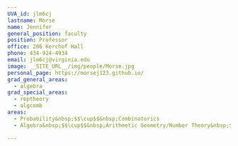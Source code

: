 ```yaml
---
UVA_id: jlm6cj
lastname: Morse
name: Jennifer
general_position: faculty
position: Professor
office: 206 Kerchof Hall
phone: 434-924-4934
email: jlm6cj@virginia.edu
image: __SITE_URL__/img/people/Morse.jpg
personal_page: https://morsej123.github.io/
grad_general_areas:
  - algebra
grad_special_areas:
  - reptheory
  - algcomb
areas:
  - Probability&nbsp;$$\cup$$&nbsp;Combinatorics
  - Algebra&nbsp;$$\cup$$&nbsp;Arithmetic Geometry/Number Theory&nbsp;$$\cup$$&nbsp;Representation Theory

---
```

